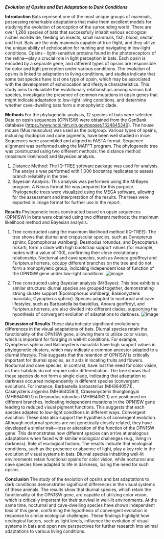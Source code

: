 ***Evolution of Opsins and Bat Adaptation to Dark Conditions***

**Introduction**
Bats represent one of the most unique groups of mammals, possessing remarkable adaptations that make them excellent models for studying the evolution of perception of the surrounding world. There are over 1,260 species of bats that successfully inhabit various ecological niches worldwide, feeding on insects, small mammals, fish, blood, nectar, and fruit. Bats are the only mammals capable of true flight, and they utilize the unique ability of echolocation for hunting and navigating in low-light conditions.
Opsins - light-sensitive proteins found in the photoreceptors of the retina—play a crucial role in light perception in bats. Each opsin is encoded by a separate gene, and different types of opsins are responsible for color and light perception under various conditions. The evolution of opsins is linked to adaptation to living conditions, and studies indicate that some bat species have lost one type of opsin, which may be associated with the development of echolocation and lifestyle characteristics.
This study aims to elucidate the evolutionary relationships among various bat species, investigate the presence of common mutations in opsin genes that might indicate adaptation to low-light living conditions, and determine whether cave-dwelling bats form a monophyletic clade.

**Methods**
For the phylogenetic analysis, 12 species of bats were selected. Data on opsin sequences (OPN1SW) were obtained from the GenBank database (https://www.ncbi.nlm.nih.gov/popset/1524845346). The house mouse (Mus musculus) was used as the outgroup. Various types of opsins, including rhodopsin and cone pigments, have been well studied in mice.
Sequences were assembled and aligned in FASTA format. Sequence alignment was performed using the MAFFT program.
The phylogenetic tree was constructed using two different methods: the distance method (maximum likelihood) and Bayesian analysis.
1.	Distance Method: The IQ-TREE software package was used for analysis. The analysis was performed with 1,000 bootstrap replicates to assess branch reliability in the tree.
2.	Bayesian Analysis: This analysis was performed using the MrBayes program. A Nexus format file was prepared for this purpose.
Phylogenetic trees were visualized using the MEGA software, allowing for the assessment and interpretation of the results. The trees were exported in image format for further use in the report.

**Results**
Phylogenetic trees constructed based on opsin sequences (OPN1SW) in bats were obtained using two different methods: the maximum likelihood method and Bayesian analysis.
1.	Tree constructed using the maximum likelihood method (IQ-TREE): The tree shows that diurnal and crepuscular species, such as Cynopterus sphinx, Epomophorus wahlbergi, Desmodus rotundus, and Dyacopterus rickarti, form a clade with high bootstrap support values (for example, nodes with a value of 100), confirming their close evolutionary relationship. Nocturnal and cave species, such as Anoura geoffroyi and Furipterus horrens, occupy different branches on the tree and do not form a monophyletic group, indicating independent loss of function of the OPN1SW gene under low-light conditions.
![image](https://github.com/user-attachments/assets/caa38bc4-6f9a-4e94-b108-04d0b8c9fbf1)

2. Tree constructed using Bayesian analysis (MrBayes): This tree exhibits a similar structure: diurnal species are grouped together, demonstrating strong cluster support (Epomophorus wahlbergi, Balaionycteris maculata, Cynopterus sphinx). Species adapted to nocturnal and cave lifestyles, such as Barbastella barbastellus, Anoura geoffroyi, and Furipterus horrens, are also divided into different clades, supporting the hypothesis of convergent evolution of adaptations to darkness.
 ![image](https://github.com/user-attachments/assets/908db9f5-59ec-48ae-90d4-adda78482ee4)

**Discussion of Results**
These data indicate significant evolutionary differences in the visual adaptations of bats.
Diurnal species retain the functionality of the OPN1SW gene, allowing them to utilize color vision, which is important for foraging in well-lit conditions. For example, Cynopterus sphinx and Balionycteris maculata have high support values in phylogenetic clusters, which may indicate a common ancestor adapted to a diurnal lifestyle. This suggests that the retention of OPN1SW is critically important for diurnal species, as it aids in locating fruits and flowers.
Nocturnal and cave species, in contrast, have lost the need for color vision, as their habitats do not require color differentiation. The tree shows that these species do not form a single clade, indicating that adaptation to darkness occurred independently in different species (convergent evolution). For instance, Barbastella barbastellus (MH664057.1), Casinycteris argynnis (MH664059.1), Craseonycteris thonglongyai (MH664060.1) и Desmodus rotundus (MH664062.1) are positioned on different branches, indicating independent mutations in the OPN1SW gene leading to reduced visual pigment functions. This suggests that each species adapted to low-light conditions in different ways.
Convergent evolution: These data also support the hypothesis of convergent evolution. Although nocturnal species are not genetically closely related, they have developed a similar trait—loss or alteration of the function of the OPN1SW gene. This demonstrates how different species can arrive at analogous adaptations when faced with similar ecological challenges (e.g., living in darkness).
Role of ecological factors: The results indicate that ecological conditions, such as the presence or absence of light, play a key role in the evolution of visual systems in bats. Diurnal species inhabiting well-lit environments retain functional opsins for color vision, while nocturnal and cave species have adapted to life in darkness, losing the need for such opsins.

**Conclusion**
The study of the evolution of opsins and bat adaptations to dark conditions demonstrates significant differences in the visual systems of these animals. The results show that diurnal species, which retain the functionality of the OPN1SW gene, are capable of utilizing color vision, which is critically important for their survival in well-lit environments. At the same time, nocturnal and cave-dwelling species have shown independent loss of this gene, confirming the hypothesis of convergent evolution in response to similar ecological challenges. These findings highlight how ecological factors, such as light levels, influence the evolution of visual systems in bats and open new perspectives for further research into animal adaptations to various living conditions.
